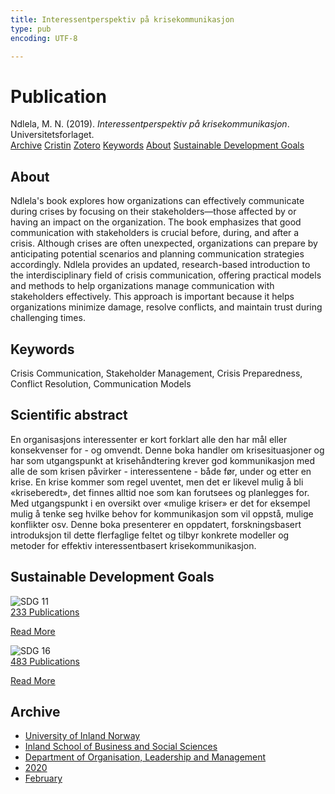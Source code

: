 ```yaml
---
title: Interessentperspektiv på krisekommunikasjon
type: pub
encoding: UTF-8

---
```

<h1>Publication</h1>
<article id="csl-bib-container-FKLE6IMA" class="csl-bib-container">
  <div class="csl-bib-body"> <div class="csl-entry">Ndlela, M. N. (2019). <i>Interessentperspektiv på krisekommunikasjon</i>. Universitetsforlaget.</div> </div>
  <div class="csl-bib-buttons">
    <a href="#taxonomy-article-FKLE6IMA" alt="archive" class="csl-bib-button">Archive</a>
    <a href="https://app.cristin.no/results/show.jsf?id=1791117" alt="Cristin" class="csl-bib-button">Cristin</a>
    <a href="http://zotero.org/groups/5881554/items/FKLE6IMA" alt="Zotero" class="csl-bib-button">Zotero</a>
    <a href="#keywords-article-FKLE6IMA" alt="keywords" class="csl-bib-button">Keywords</a>
    <a href="#about-article-FKLE6IMA" alt="about_pub" class="csl-bib-button">About</a>
    <a href="#sdg-article-FKLE6IMA" alt="sdg" class="csl-bib-button">Sustainable Development Goals</a>
  </div>
  <div id="csl-bib-meta-container-FKLE6IMA"></div>
</article>
<div id="csl-bib-meta-FKLE6IMA" class="csl-bib-meta">
  <article id="about-article-FKLE6IMA" class="about_pub-article">
    <h1>About</h1>
    Ndlela's book explores how organizations can effectively communicate during crises by focusing on their stakeholders—those affected by or having an impact on the organization. The book emphasizes that good communication with stakeholders is crucial before, during, and after a crisis. Although crises are often unexpected, organizations can prepare by anticipating potential scenarios and planning communication strategies accordingly. Ndlela provides an updated, research-based introduction to the interdisciplinary field of crisis communication, offering practical models and methods to help organizations manage communication with stakeholders effectively. This approach is important because it helps organizations minimize damage, resolve conflicts, and maintain trust during challenging times.
  </article>
  <article id="keywords-article-FKLE6IMA" class="keywords-article">
    <h1>Keywords</h1>
    Crisis Communication, Stakeholder Management, Crisis Preparedness, Conflict Resolution, Communication Models
  </article>
  <article id="abstract-article-FKLE6IMA" class="abstract-article">
    <h1>Scientific abstract</h1>
    En organisasjons interessenter er kort forklart alle den har mål eller konsekvenser for - og omvendt. Denne boka handler om krisesituasjoner og har som utgangspunkt at krisehåndtering krever god kommunikasjon med alle de som krisen påvirker - interessentene - både før, under og etter en krise. En krise kommer som regel uventet, men det er likevel mulig å bli «kriseberedt», det finnes alltid noe som kan forutsees og planlegges for. Med utgangspunkt i en oversikt over «mulige kriser» er det for eksempel mulig å tenke seg hvilke behov for kommunikasjon som vil oppstå, mulige konflikter osv. Denne boka presenterer en oppdatert, forskningsbasert introduksjon til dette flerfaglige feltet og tilbyr konkrete modeller og metoder for effektiv interessentbasert krisekommunikasjon.
  </article>
  <article id="sdg-article-FKLE6IMA" class="sdg-article">
    <h1>Sustainable Development Goals</h1>
    <div class="sdg-container"><div id="sdg11" class="sdg">
        <img src="{{< params subfolder >}}images/sdg/sdg11_en.png" class="image" alt="SDG 11">
        <div class="sdg-overlay">
          <a href="{{< params subfolder >}}en/archive/?sdg=11#archive" class="sdg-publication-count"><span>233</span> Publications</a>
          <p><a href="https://sdgs.un.org/goals/goal11" class="sdg-read-more">Read More</a></p>
        </div>
      </div> <div id="sdg16" class="sdg">
        <img src="{{< params subfolder >}}images/sdg/sdg16_en.png" class="image" alt="SDG 16">
        <div class="sdg-overlay">
          <a href="{{< params subfolder >}}en/archive/?sdg=16#archive" class="sdg-publication-count"><span>483</span> Publications</a>
          <p><a href="https://sdgs.un.org/goals/goal16" class="sdg-read-more">Read More</a></p>
        </div>
      </div></div>
  </article>
  <article id="taxonomy-article-FKLE6IMA" class="taxonomy-article">
    <h1>Archive</h1>
    <ul>
      <li><a href="{{< params subfolder >}}en/archive/?key=3DCRN523">University of Inland Norway</a></li>
      <li><a href="{{< params subfolder >}}en/archive/?key=DU8Q9LN9">Inland School of Business and Social Sciences</a></li>
      <li><a href="{{< params subfolder >}}en/archive/?key=4LUWR3ZM">Department of Organisation, Leadership and Management</a></li>
      <li><a href="{{< params subfolder >}}en/archive/?key=L4LD5JU9">2020</a></li>
      <li><a href="{{< params subfolder >}}en/archive/?key=AAUEAIFK">February</a></li>
    </ul>
  </article>
</div>
